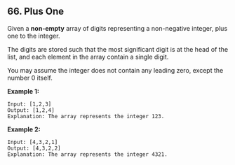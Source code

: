 ## 66. Plus One

Given a **non-empty** array of digits representing a non-negative integer, plus one to the integer.

The digits are stored such that the most significant digit is at the head of the list, and each element in the array contain a single digit.

You may assume the integer does not contain any leading zero, except the number 0 itself.

**Example 1:**
```
Input: [1,2,3]
Output: [1,2,4]
Explanation: The array represents the integer 123.
```

**Example 2:**
```
Input: [4,3,2,1]
Output: [4,3,2,2]
Explanation: The array represents the integer 4321.
```
